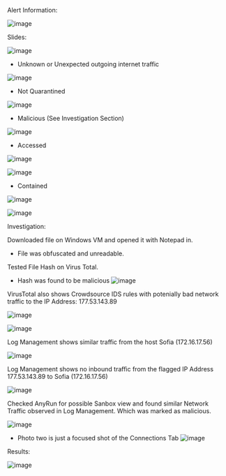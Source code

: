 Alert Information:

![image](https://github.com/Awsamo0190/LetsDefend_Alerts/assets/99389724/766419fe-e6cb-42fe-9b0a-1b5ebcbabd82)

Slides:

![image](https://github.com/Awsamo0190/LetsDefend_Alerts/assets/99389724/44c8d780-2ca9-4fd4-8914-d7608fe5d87b)

- Unknown or Unexpected outgoing internet traffic 

![image](https://github.com/Awsamo0190/LetsDefend_Alerts/assets/99389724/96b1283e-1327-462d-8ec4-b2089a78b23a)

- Not Quarantined

![image](https://github.com/Awsamo0190/LetsDefend_Alerts/assets/99389724/d39cf793-cb7b-4df9-8589-8dc3b395b118)

- Malicious (See Investigation Section)

![image](https://github.com/Awsamo0190/LetsDefend_Alerts/assets/99389724/a9e164b6-a261-4271-ba76-af2a38682aa0)

- Accessed

![image](https://github.com/Awsamo0190/LetsDefend_Alerts/assets/99389724/f1ee21bb-397f-4835-87e5-f3763849d5ab)


![image](https://github.com/Awsamo0190/LetsDefend_Alerts/assets/99389724/f865f9a9-7f7e-423e-b160-227a0dee61e1)

- Contained
 
![image](https://github.com/Awsamo0190/LetsDefend_Alerts/assets/99389724/75128032-77b5-4561-8585-a95dbd41fdbd)


 ![image](https://github.com/Awsamo0190/LetsDefend_Alerts/assets/99389724/6725760d-b56f-47ef-abc1-321d969bbfa4)

Investigation: 

Downloaded file on Windows VM and opened it with Notepad in. 
 - File was obfuscated and unreadable. 

Tested File Hash on Virus Total. 
 - Hash was found to be malicious 
![image](https://github.com/Awsamo0190/LetsDefend_Alerts/assets/99389724/7099c045-8bee-4077-98ae-2fe9bbceec98)


 
VirusTotal also shows Crowdsource IDS rules with potenially bad network traffic to the IP Address: 177.53.143.89

![image](https://github.com/Awsamo0190/LetsDefend_Alerts/assets/99389724/4cd36219-f277-4016-a73f-3f73e046237d)


![image](https://github.com/Awsamo0190/LetsDefend_Alerts/assets/99389724/2427f157-5150-4c00-8cb4-8ef5e4130191)


 Log Management shows similar traffic from the host Sofia (172.16.17.56)

![image](https://github.com/Awsamo0190/LetsDefend_Alerts/assets/99389724/b6d9097f-1dd0-4a73-a5ec-92d5b7c7bc7f)


Log Management shows no inbound traffic from the flagged IP Address 177.53.143.89 to Sofia (172.16.17.56)

![image](https://github.com/Awsamo0190/LetsDefend_Alerts/assets/99389724/5f04ef47-7a94-4b47-8b93-53e91262c8d9)


Checked AnyRun for possible Sanbox view and found similar Network Traffic observed in Log Management. Which was marked as malicious. 

![image](https://github.com/Awsamo0190/LetsDefend_Alerts/assets/99389724/95303c2f-fbff-4630-b2e1-bb38db598f4a)


- Photo two is just a focused shot of the Connections Tab
![image](https://github.com/Awsamo0190/LetsDefend_Alerts/assets/99389724/ed733b4f-4e29-42de-a1ea-a720ef85fb43)


Results: 

![image](https://github.com/Awsamo0190/LetsDefend_Alerts/assets/99389724/d5cfb4f6-5182-4471-b1ea-7bb0a6227050)

